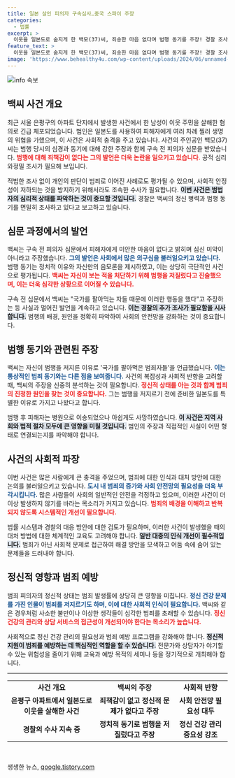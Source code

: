 ```yaml
---
title: 일본 살인 피의자 구속심사…중국 스파이 주장
categories:
  - 법률
excerpt: >
  이웃을 일본도로 숨지게 한 백모(37)씨, 죄송한 마음 없다며 범행 동기를 주장! 경찰 조사 중, 피해자는 어린 두 아들을 둔 가장. 과연 그의 진실은? 클릭하여 사건의 전말을 확인하세요!
feature_text: >
  이웃을 일본도로 숨지게 한 백모(37)씨, 죄송한 마음 없다며 범행 동기를 주장! 경찰 조사 중, 피해자는 어린 두 아들을 둔 가장. 과연 그의 진실은? 클릭하여 사건의 전말을 확인하세요!
image: 'https://www.behealthy4u.com/wp-content/uploads/2024/06/unnamed-file.png'
---
```


<p><img src="https://www.behealthy4u.com/wp-content/uploads/2024/06/unnamed-file.png" alt="info 속보" /></p>

<h2 data-ke-size="size26">백씨 사건 개요</h2>

<p data-ke-size="size16">최근 서울 은평구의 아파트 단지에서 발생한 사건에서 한 남성이 이웃 주민을 살해한 혐의로 긴급 체포되었습니다. 범인은 일본도를 사용하여 피해자에게 여러 차례 찔러 생명의 위협을 가했으며, 이 사건은 사회적 충격을 주고 있습니다. 사건의 주인공인 백모(37)씨는 범행 당시의 심경과 동기에 대해 강한 주장과 함께 구속 전 피의자 심문을 받았습니다. <b><span style="color: #ee2323;">범행에 대해 죄책감이 없다는 그의 발언은 더욱 논란을 일으키고 있습니다.</span></b> 공적 심리와정밀 조사가 필요해 보입니다.</p>

<p data-ke-size="size16">적법한 조사 없이 개인의 판단이 범죄로 이어진 사례로도 평가될 수 있으며, 사회적 안정성이 저하되는 것을 방지하기 위해서라도 조속한 수사가 필요합니다. <b><span style="background-color: #21538527;">이번 사건은 범법자의 심리적 상태를 파악하는 것이 중요할 것입니다.</span></b> 경찰은 백씨의 정신 병력과 범행 동기를 면밀히 조사하고 있다고 보고하고 있습니다.</p>

<h2 data-ke-size="size26">심문 과정에서의 발언</h2>

<p data-ke-size="size16">백씨는 구속 전 피의자 심문에서 피해자에게 미안한 마음이 없다고 밝히며 심신 미약이 아니라고 주장했습니다. <b><span style="color: #1a5490;">그의 발언은 사회에서 많은 의구심을 불러일으키고 있습니다.</span></b> 범행 동기는 정치적 이유와 자신만의 음모론을 제시하였고, 이는 상당히 극단적인 사건으로 평가됩니다. <b><span style="color: #ee2323;">백씨는 자신이 보는 적을 처단하기 위해 범행을 저질렀다고 진술했으며, 이는 더욱 심각한 상황으로 이어질 수 있습니다.</span></b></p>

<p data-ke-size="size16">구속 전 심문에서 백씨는 "국가를 팔아먹는 자들 때문에 이러한 행동을 했다"고 주장하는 등 사실과 멀어진 발언을 계속하고 있습니다. <b><span style="background-color: #21538527;">이는 경찰의 추가 조사가 필요함을 시사합니다.</span></b> 범행의 배경, 원인을 정확히 파악하여 사회의 안전망을 강화하는 것이 중요합니다.</p>

<h2 data-ke-size="size26">범행 동기와 관련된 주장</h2>

<p data-ke-size="size16">백씨는 자신이 범행을 저지른 이유로 '국가를 팔아먹은 범죄자들'을 언급했습니다. <b><span style="color: #1a5490;">이는 통상적인 범죄 동기와는 다른 점을 보여줍니다.</span></b> 사건의 복잡성과 사회적 반향을 고려할 때, 백씨의 주장을 신중히 분석하는 것이 필요합니다. <b><span style="color: #ee2323;">정신적 상태를 아는 것과 함께 범죄의 진정한 원인을 찾는 것이 중요합니다.</span></b> 그는 범행을 저지르기 전에 준비한 일본도를 특별한 이유로 가지고 나왔다고 합니다.</p>

<p data-ke-size="size16">범행 후 피해자는 병원으로 이송되었으나 아쉽게도 사망하였습니다. <b><span style="background-color: #21538527;">이 사건은 지역 사회와 법적 절차 모두에 큰 영향을 미칠 것입니다.</span></b> 범인의 주장과 직접적인 사실이 어떤 형태로 연결되는지를 파악해야 합니다.</p>

<h2 data-ke-size="size26">사건의 사회적 파장</h2>

<p data-ke-size="size16">이번 사건은 많은 사람에게 큰 충격을 주었으며, 범죄에 대한 인식과 대처 방안에 대한 논의를 불러일으키고 있습니다. <b><span style="color: #1a5490;">도시 내 범죄의 증가와 사회 안전망의 필요성을 더욱 부각시킵니다.</span></b> 많은 사람들이 사회의 일반적인 안전을 걱정하고 있으며, 이러한 사건이 더 이상 발생하지 않기를 바라는 목소리가 커지고 있습니다. <b><span style="color: #ee2323;">범죄의 배경을 이해하고 반복되지 않도록 시스템적인 개선이 필요합니다.</span></b></p>

<p data-ke-size="size16">법률 시스템과 경찰의 대응 방안에 대한 검토가 필요하며, 이러한 사건이 발생했을 때의 대처 방법에 대한 체계적인 교육도 고려해야 합니다. <b><span style="background-color: #21538527;">일반 대중의 인식 개선이 필수적입니다.</span></b> 범죄가 아닌 사회적 문제로 접근하여 해결 방안을 모색하고 어둠 속에 숨어 있는 문제들을 드러내야 합니다.</p>

<h2 data-ke-size="size26">정신적 영향과 범죄 예방</h2>

<p data-ke-size="size16">범죄 피의자의 정신적 상태는 범죄 발생률에 상당히 큰 영향을 미칩니다. <b><span style="color: #1a5490;">정신 건강 문제를 가진 인물이 범죄를 저지르기도 하며, 이에 대한 사회적 인식이 필요합니다.</span></b> 백씨와 같은 경우처럼 사소한 불만이나 이상한 생각들이 심각한 범죄를 초래할 수 있습니다. <b><span style="color: #ee2323;">정신 건강의 관리와 상담 서비스의 접근성이 개선되어야 한다는 목소리가 높습니다.</span></b></p>

<p data-ke-size="size16">사회적으로 정신 건강 관리의 필요성과 범죄 예방 프로그램을 강화해야 합니다. <b><span style="background-color: #21538527;">정신적 지원이 범죄를 예방하는 데 핵심적인 역할을 할 수 있습니다.</span></b> 전문가와 상담자가 야기할 수 있는 위험성을 줄이기 위해 교육과 예방 목적의 세미나 등을 정기적으로 개최해야 합니다.</p>

<hr>

<table style="width:100%; border-collapse: collapse;">
  <tr>
    <td style="text-align: center; height: 17px;"><b>사건 개요</b></td>
    <td style="text-align: center; height: 17px;"><b>백씨의 주장</b></td>
    <td style="text-align: center; height: 17px;"><b>사회적 반향</b></td>
  </tr>
  <tr>
    <td style="text-align: center; height: 17px;"><b>은평구 아파트에서 일본도로 이웃을 살해한 사건</b></td>
    <td style="text-align: center; height: 17px;"><b>죄책감이 없고 정신적 문제가 없다고 주장</b></td>
    <td style="text-align: center; height: 17px;"><b>사회 안전망 필요성 대두</b></td>
  </tr>
  <tr>
    <td style="text-align: center; height: 17px;"><b>경찰의 수사 지속 중</b></td>
    <td style="text-align: center; height: 17px;"><b>정치적 동기로 범행을 저질렀다고 주장</b></td>
    <td style="text-align: center; height: 17px;"><b>정신 건강 관리 중요성 강조</b></td>
  </tr>
</table>

<p data-ke-size="size16">&nbsp;</p>
생생한 뉴스, <a href="https://qoogle.tistory.com" rel="dofollow">qoogle.tistory.com</a>


